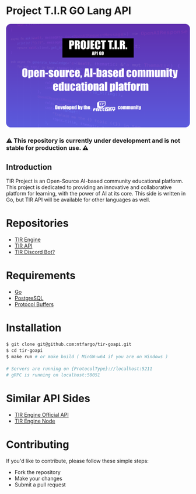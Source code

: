 # Project T.I.R GO Lang API

<img src='assets/tir_git_cover.png' >

### ⚠️ This repository is currently under development and is not stable for production use. ⚠️

## Introduction

TIR Project is an Open-Source AI-based community educational platform. This project is dedicated to providing an innovative and collaborative platform for learning, with the power of AI at its core. This side is written in Go, but TIR API will be available for other languages as well.

# Repositories

- [TIR Engine](https://github.com/teamcodeyard/tir-engine)
- [TIR API](https://github.com/teamcodeyard/tir-api)
- [TIR Discord Bot?](https://github.com/teamcodeyard/tir-discord)

# Requirements
- [Go](https://golang.org/)
- [PostgreSQL](https://www.postgresql.org/)
- [Protocol Buffers](https://developers.google.com/protocol-buffers)

# Installation
```bash
$ git clone git@github.com:ntfargo/tir-goapi.git
$ cd tir-goapi
$ make run # or make build ( MinGW-w64 if you are on Windows )

# Servers are running on {ProtocolType}://localhost:5211
# gRPC is running on localhost:50051
```

# Similar API Sides
- [TIR Engine Official API](https://github.com/teamcodeyard/tir-api/tree/master)
- [TIR Engine Node](https://github.com/FiddlerZsolt/node-tir-api)

# Contributing
If you'd like to contribute, please follow these simple steps:

- Fork the repository
- Make your changes
- Submit a pull request